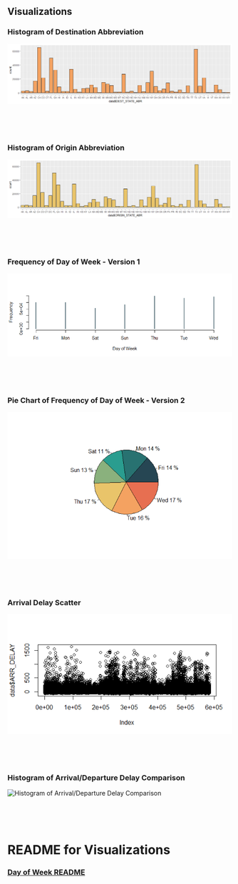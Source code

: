 ## Visualizations 

### Histogram of Destination Abbreviation

![Histogram of Destination Abbreviation](https://github.com/EvaGostiuk/MAT4376-project-4-team-3/blob/master/Visualizations/Overall_Dataset/HIST_Dest_ABRV.png?raw=true)


&nbsp;

&nbsp;

### Histogram of Origin Abbreviation

![Histogram of Origin Abbreviation](https://github.com/EvaGostiuk/MAT4376-project-4-team-3/blob/master/Visualizations/Overall_Dataset/HIST_Org_ABRV.png?raw=true)


&nbsp;


&nbsp;

### Frequency of Day of Week - Version 1

![Frequency of Day of Week - Version 1](https://github.com/EvaGostiuk/MAT4376-project-4-team-3/blob/master/Visualizations/Overall_Dataset/Freq_DOW.png?raw=true)


&nbsp;

&nbsp;

### Pie Chart of Frequency of Day of Week - Version 2

![Pie Chart of Frequency of Day of Week - Version 2](https://github.com/EvaGostiuk/MAT4376-project-4-team-3/blob/master/Visualizations/Overall_Dataset/PIE_DOW_Freq.png?raw=true)


&nbsp;

&nbsp;

### Arrival Delay Scatter

![Arrival Delay Scatter](https://github.com/EvaGostiuk/MAT4376-project-4-team-3/blob/master/Visualizations/Overall_Dataset/ARR_Delay_Scatter.png?raw=true)


&nbsp;

&nbsp;

### Histogram of Arrival/Departure Delay Comparison

![Histogram of Arrival/Departure Delay Comparison](https://github.com/EvaGostiuk/MAT4376-project-4-team-3/blob/master/Visualizations/Overall_Dataset/Overall_Dataset/Hist_ARR_DEP_Delay.png?raw=true)


&nbsp;


&nbsp;

# README for Visualizations

### [Day of Week README](https://github.com/EvaGostiuk/MAT4376-project-4-team-3/blob/master/Visualizations/Day_of_Week/README.md)

&nbsp;
